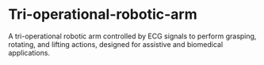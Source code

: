 # Tri-operational-robotic-arm
A tri-operational robotic arm controlled by ECG signals to perform grasping, rotating, and lifting actions, designed for assistive and biomedical applications.
